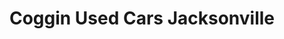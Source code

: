 ---
title: "Coggin Used Cars Jacksonville"
url: /jacksonville/coggin-used-cars-jacksonville/
shop: Autohaus
---